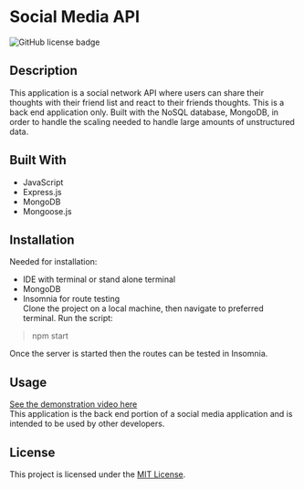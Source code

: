  # Social Media API
  ![GitHub license badge](https://img.shields.io/badge/License-MIT-yellow.svg)

  ## Description
  This application is a social network API where users can share their thoughts with their friend list and react to their friends thoughts. This is a back end application only. Built with the NoSQL database, MongoDB, in order to handle the scaling needed to handle large amounts of unstructured data. 

  ## Built With
  - JavaScript
  - Express.js
  - MongoDB
  - Mongoose.js

  ## Installation
  Needed for installation:
  - IDE with terminal or stand alone terminal
  - MongoDB
  - Insomnia for route testing    
  Clone the project on a local machine, then navigate to preferred terminal. Run the script:    
  > npm start     

  Once the server is started then the routes can be tested in Insomnia.

  ## Usage
  [See the demonstration video here](https://drive.google.com/file/d/1Y6gcPe_Y71gVkVNyDl0pLWYCKhjCWgNB/view)    
  This application is the back end portion of a social media application and is intended to be used by other developers. 

  ## License
  This project is licensed under the [MIT License](https://opensource.org/licenses/MIT).
  


